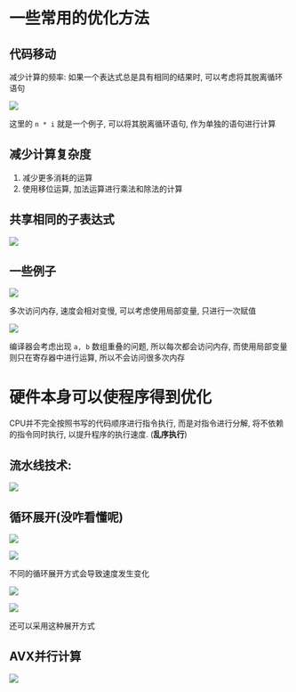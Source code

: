 # 一些常用的优化方法

## 代码移动

减少计算的频率: 如果一个表达式总是具有相同的结果时, 可以考虑将其脱离循环语句

![](images/4-ProgramOptimization-代码移动.png)

这里的 `n * i` 就是一个例子, 可以将其脱离循环语句, 作为单独的语句进行计算

## 减少计算复杂度

1. 减少更多消耗的运算
2. 使用移位运算, 加法运算进行乘法和除法的计算

## 共享相同的子表达式

![](images/4-ProgramOptimization-共享表达式.png)


## 一些例子

![](images/4-ProgramOptimization-exp1.png)

多次访问内存, 速度会相对变慢, 可以考虑使用局部变量, 只进行一次赋值

![](images/4-ProgramOptimization-exp2.png)

编译器会考虑出现 `a, b` 数组重叠的问题, 所以每次都会访问内存, 而使用局部变量则只在寄存器中进行运算, 所以不会访问很多次内存


# 硬件本身可以使程序得到优化

CPU并不完全按照书写的代码顺序进行指令执行, 而是对指令进行分解, 将不依赖的指令同时执行, 以提升程序的执行速度. (**乱序执行**)

## 流水线技术:

![](images/4-ProgramOptimization-流水线.png)

## 循环展开(没咋看懂呢)

![](images/4-ProgramOptimization-循环展开.png)

![](images/4-ProgramOptimization-不同的循环展开方式.png)

不同的循环展开方式会导致速度发生变化

![](images/4-ProgramOptimization-循环展开1.png)


![](images/4-ProgramOptimization-另一种展开方式.png)

还可以采用这种展开方式

## AVX并行计算

![](images/4-ProgramOptimization-AVX.png)



